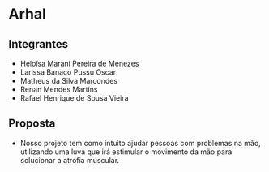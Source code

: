 # Arhal

## Integrantes
- Heloísa Marani Pereira de Menezes
- Larissa Banaco Pussu Oscar
- Matheus da Silva Marcondes
- Renan Mendes Martins
- Rafael Henrique de Sousa Vieira

## Proposta
- Nosso projeto tem como intuito ajudar pessoas com problemas na mão, utilizando uma luva que irá estimular o movimento da mão para solucionar a atrofia muscular.
